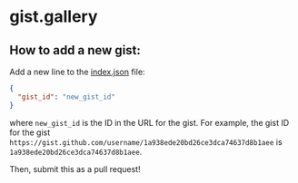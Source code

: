# gist.gallery

## How to add a new gist:

Add a new line to the [index.json](https://github.com/dfm/gist.gallery/edit/master/index.json) file:

```json
{
  "gist_id": "new_gist_id"
}
```

where `new_gist_id` is the ID in the URL for the gist.
For example, the gist ID for the gist `https://gist.github.com/username/1a938ede20bd26ce3dca74637d8b1aee` is `1a938ede20bd26ce3dca74637d8b1aee`.

Then, submit this as a pull request!
